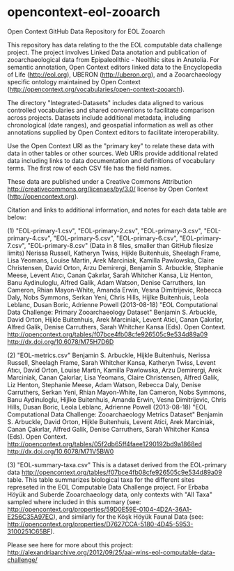 opencontext-eol-zooarch
=======================

Open Context GitHub Data Repository for EOL Zooarch

This repository has data relating to the the EOL computable data challenge project. 
The project involves Linked Data anotation and publication of zooarchaeological data from 
Epipaleolithic - Neolthic sites in Anatolia. For semantic annotation, Open Context 
editors linked data to the Encyclopedia of Life (http://eol.org),
UBERON (http://uberon.org), and a Zooarchaeology specific ontology maintained by Open Context
(http://opencontext.org/vocabularies/open-context-zooarch).

The directory "Integrated-Datasets" includes data aligned to various controlled vocabularies and shared conventions to
facilitate comparison across projects. Datasets include additional metadata, including chronological (date ranges),
and geospatial information as well as other annotations supplied by Open Context editors to facilitate
interoperability.

Use the Open Context URI as the "primary key" to relate these data
with data in other tables or other sources. Web URIs provide additional related data including links to data
documentation and definitions of vocabulary terms. The first row of each CSV file has the field names.

These data are published under a Creative Commons Attribution <http://creativecommons.org/licenses/by/3.0/> license
by Open Context (http://opencontext.org).

Citation and links to additional information, and notes for each data table are below:

(1) "EOL-primary-1.csv", "EOL-primary-2.csv", "EOL-primary-3.csv", "EOL-primary-4.csv", "EOL-primary-5.csv", "EOL-primary-6.csv", "EOL-primary-7.csv", "EOL-primary-8.csv" (Data in 8 files, smaller than GitHub filesize limits)
Nerissa Russell, Katheryn Twiss, Hijkle Buitenhuis, Sheelagh Frame, Lisa Yeomans, Louise Martin, Arek Marciniak, Kamilla Pawlowska, Claire Christensen, David Orton, Arzu Demirergi, Benjamin S. Arbuckle, Stephanie Meese, Levent Atıcı, Canan Çakırlar, Sarah Whitcher Kansa, Liz Henton, Banu Aydinuloglu, Alfred Galik, Adam Watson, Denise Carruthers, Ian Cameron, Rhian Mayon-White, Amanda Erwin, Vesna Dimitrijevic, Rebecca Daly, Nobs Symmons, Serkan Yeni, Chris Hills, Hijlke Buitenhuis, Leola Leblanc, Dusan Boric, Adrienne Powell (2013-08-18) "EOL Computational Data Challenge: Primary Zooarchaeology Dataset" Benjamin S. Arbuckle, David Orton, Hijkle Buitenhuis, Arek Marciniak, Levent Atici, Canan Çakırlar, Alfred Galik, Denise Carruthers, Sarah Whitcher Kansa (Eds). Open Context. <http://opencontext.org/tables/f07bce4fb08cfe926505c9e534d89a09> <http://dx.doi.org/10.6078/M75H7D6D>

(2) "EOL-metrics.csv"
Benjamin S. Arbuckle, Hijkle Buitenhuis, Nerissa Russell, Sheelagh Frame, Sarah Whitcher Kansa, Katheryn Twiss, Levent Atıcı, David Orton, Louise Martin, Kamilla Pawlowska, Arzu Demirergi, Arek Marciniak, Canan Çakırlar, Lisa Yeomans, Claire Christensen, Alfred Galik, Liz Henton, Stephanie Meese, Adam Watson, Rebecca Daly, Denise Carruthers, Serkan Yeni, Rhian Mayon-White, Ian Cameron, Nobs Symmons, Banu Aydinuloglu, Hijlke Buitenhuis, Amanda Erwin, Vesna Dimitrijevic, Chris Hills, Dusan Boric, Leola Leblanc, Adrienne Powell (2013-08-18) "EOL Computational Data Challenge: Zooarchaeology Metrics Dataset" Benjamin S. Arbuckle, David Orton, Hijkle Buitenhuis, Levent Atici, Arek Marciniak, Canan Çakırlar, Alfred Galik, Denise Carruthers, Sarah Whitcher Kansa (Eds). Open Context. <http://opencontext.org/tables/05f2db65ff4faee1290192bd9a1868ed> <http://dx.doi.org/10.6078/M71V5BW0>

(3) "EOL-summary-taxa.csv"
This is a dataset derived from the EOL-primary data <http://opencontext.org/tables/f07bce4fb08cfe926505c9e534d89a09> table. This table summarizes biological taxa for the different sites represeted in the EOL Computable Data Challenge project. For  Erbaba Höyük and Suberde Zooarchaeology data, only contexts with "All Taxa" sampled where included in this summary (see: http://opencontext.org/properties/59D0E59E-0104-4D2A-36A1-E256C35A97EC), and similarly for the Köşk Höyük Faunal Data (see: http://opencontext.org/properties/D7627CCA-5180-4D45-5953-3100251C65BF).

Please see here for more about this project:
http://alexandriaarchive.org/2012/09/25/aai-wins-eol-computable-data-challenge/
